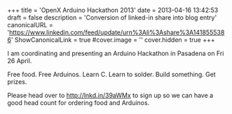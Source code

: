 +++
title = 'OpenX Arduino Hackathon 2013'
date = 2013-04-16 13:42:53
draft = false
description = 'Conversion of linked-in share into blog entry'
canonicalURL = 'https://www.linkedin.com/feed/update/urn%3Ali%3Ashare%3A1418555386'
ShowCanonicalLink = true
#cover.image = ''
cover.hidden = true
+++

I am coordinating and presenting an Arduino Hackathon in Pasadena on Fri 26 April.

Free food. Free Arduinos. Learn C. Learn to solder. Build something. Get prizes.

Please head over to http://lnkd.in/39aWMx to sign up so we can have a good head
count for ordering food and Arduinos.
